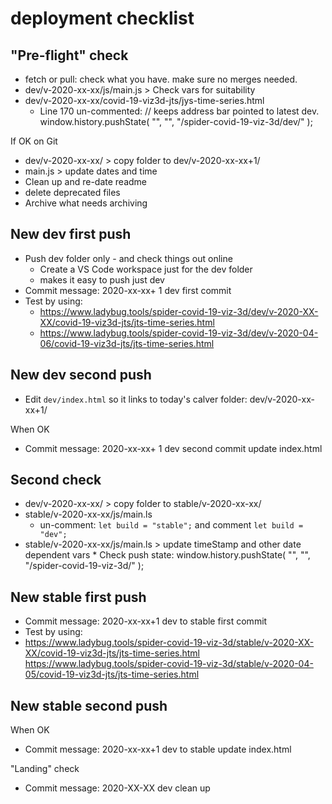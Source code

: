 
# deployment checklist


## "Pre-flight" check

* fetch or pull: check what you have. make sure no merges needed.
* dev/v-2020-xx-xx/js/main.js > Check vars for suitability
* dev/v-2020-xx-xx/covid-19-viz3d-jts/jys-time-series.html
	* Line 170 un-commented:
	// keeps address bar pointed to latest dev.
	window.history.pushState( "", "", "/spider-covid-19-viz-3d/dev/" );

If OK on Git

* dev/v-2020-xx-xx/ > copy folder to dev/v-2020-xx-xx+1/
* main.js > update dates and time
* Clean up and re-date readme
* delete deprecated files
* Archive what needs archiving

## New dev first push

* Push dev folder only - and check things out online
	* Create a VS Code workspace just for the dev folder
	* makes it easy to push just dev
* Commit message: 2020-xx-xx+ 1 dev first commit
* Test by using:
	*  https://www.ladybug.tools/spider-covid-19-viz-3d/dev/v-2020-XX-XX/covid-19-viz3d-jts/jts-time-series.html
	* https://www.ladybug.tools/spider-covid-19-viz-3d/dev/v-2020-04-06/covid-19-viz3d-jts/jts-time-series.html

## New dev second push

* Edit ```dev/index.html``` so it links to today's calver folder: dev/v-2020-xx-xx+1/

When OK

* Commit message: 2020-xx-xx+ 1 dev second commit update index.html


## Second check

* dev/v-2020-xx-xx/ > copy folder to stable/v-2020-xx-xx/
* stable/v-2020-xx-xx/js/main.ls
	* un-comment: ```let build = "stable";``` and comment ```let build = "dev";```
* stable/v-2020-xx-xx/js/main.ls > update timeStamp and other date dependent vars
		* Check push state:
	window.history.pushState( "", "", "/spider-covid-19-viz-3d/" );


## New stable first push

* Commit message: 2020-xx-xx+1 dev to stable first commit
* Test by using:
*  https://www.ladybug.tools/spider-covid-19-viz-3d/stable/v-2020-XX-XX/covid-19-viz3d-jts/jts-time-series.html
 https://www.ladybug.tools/spider-covid-19-viz-3d/stable/v-2020-04-05/covid-19-viz3d-jts/jts-time-series.html

## New stable second push

When OK

* Commit message: 2020-xx-xx+1 dev to stable update index.html

"Landing" check


* Commit message: 2020-XX-XX dev clean up
